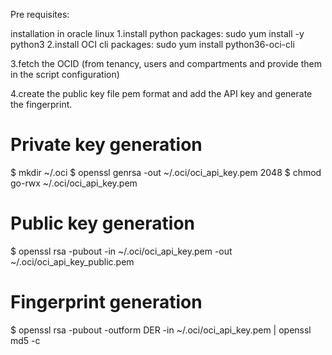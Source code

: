 Pre requisites:

installation in oracle linux
1.install python packages:
 sudo yum install -y python3
2.install OCI cli packages:
 sudo yum install python36-oci-cli

3.fetch the OCID (from tenancy, users and compartments and provide them in the script configuration)

4.create the public key file pem format and add the API key and generate the fingerprint.
# Private key generation
 
$ mkdir ~/.oci
$ openssl genrsa -out ~/.oci/oci_api_key.pem 2048
$ chmod go-rwx ~/.oci/oci_api_key.pem
 
# Public key generation
$ openssl rsa -pubout -in ~/.oci/oci_api_key.pem -out ~/.oci/oci_api_key_public.pem
 
# Fingerprint generation
$ openssl rsa -pubout -outform DER -in ~/.oci/oci_api_key.pem | openssl md5 -c
